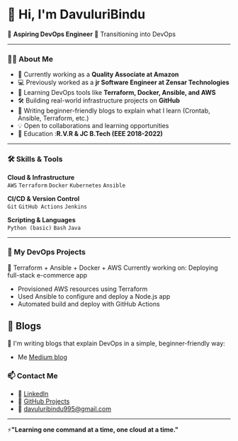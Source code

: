# 👋 Hi, I'm DavuluriBindu
🎯 **Aspiring DevOps Engineer** 
🌱 Transitioning into DevOps 

---

### 👨‍💻 About Me

- 💼 Currently working as a **Quality Associate at Amazon**
- 💻 Previously worked as a **jr Software Engineer at Zensar Technologies**
- 🌱 Learning DevOps tools like **Terraform, Docker, Ansible, and AWS**
- 🛠️ Building real-world infrastructure projects on **GitHub**
- 📘 Writing beginner-friendly blogs to explain what I learn (Crontab, Ansible, Terraform, etc.)
- 💡 Open to collaborations and learning opportunities
- 📖 Education :**R.V.R & JC  B.Tech (EEE 2018-2022)**

---

### 🛠️ Skills & Tools

**Cloud & Infrastructure**  
`AWS` `Terraform` `Docker` `Kubernetes` `Ansible`  

**CI/CD & Version Control**  
`Git` `GitHub Actions` `Jenkins`  

**Scripting & Languages**  
`Python (basic)` `Bash` `Java`  

---

### 🚧 My DevOps Projects
 🚀 Terraform + Ansible + Docker + AWS
 Currently working on: Deploying full-stack e-commerce app 
 - Provisioned AWS resources using Terraform  
- Used Ansible to configure and deploy a Node.js app  
- Automated build and deploy with GitHub Actions


## 📖 Blogs
📝 I'm writing blogs that explain DevOps in a simple, beginner-friendly way:
- Me [Medium blog](https://medium.com/@davuluribindu23)


### 📫 Contact Me

- 🔗 [LinkedIn](https://www.linkedin.com/in/bindu-davuluri-875633190/)
- 🧰 [GitHub Projects](https://github.com/DavuluriBindu)
- 📧 davuluribindu995@gmail.com



---
⚡**"Learning one command at a time, one cloud at a time."**


